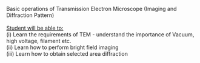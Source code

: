 Basic operations of Transmission Electron Microscope (Imaging and Diffraction Pattern)<br><br>
<u>Student will be able to:</u> <br>
(i)	Learn the requirements of TEM - understand the importance of Vacuum, high voltage, filament etc.<br>
(ii)	Learn how to perform bright field imaging<br>
(iii)	Learn how to obtain selected area diffraction 
